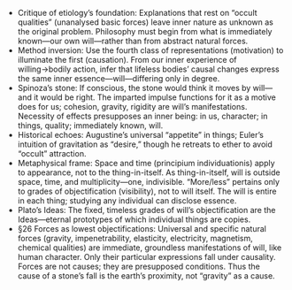 - Critique of etiology’s foundation: Explanations that rest on “occult qualities” (unanalysed basic forces) leave inner nature as unknown as the original problem. Philosophy must begin from what is immediately known—our own will—rather than from abstract natural forces.
- Method inversion: Use the fourth class of representations (motivation) to illuminate the first (causation). From our inner experience of willing→bodily action, infer that lifeless bodies’ causal changes express the same inner essence—will—differing only in degree.
- Spinoza’s stone: If conscious, the stone would think it moves by will—and it would be right. The imparted impulse functions for it as a motive does for us; cohesion, gravity, rigidity are will’s manifestations. Necessity of effects presupposes an inner being: in us, character; in things, quality; immediately known, will.
- Historical echoes: Augustine’s universal “appetite” in things; Euler’s intuition of gravitation as “desire,” though he retreats to ether to avoid “occult” attraction.
- Metaphysical frame: Space and time (principium individuationis) apply to appearance, not to the thing-in-itself. As thing-in-itself, will is outside space, time, and multiplicity—one, indivisible. “More/less” pertains only to grades of objectification (visibility), not to will itself. The will is entire in each thing; studying any individual can disclose essence.
- Plato’s Ideas: The fixed, timeless grades of will’s objectification are the Ideas—eternal prototypes of which individual things are copies.
- §26 Forces as lowest objectifications: Universal and specific natural forces (gravity, impenetrability, elasticity, electricity, magnetism, chemical qualities) are immediate, groundless manifestations of will, like human character. Only their particular expressions fall under causality. Forces are not causes; they are presupposed conditions. Thus the cause of a stone’s fall is the earth’s proximity, not “gravity” as a cause.